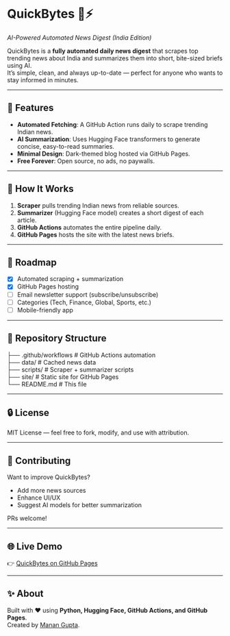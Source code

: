 # QuickBytes 📰⚡  
*AI-Powered Automated News Digest (India Edition)*  

QuickBytes is a **fully automated daily news digest** that scrapes top trending news about India and summarizes them into short, bite-sized briefs using AI.  
It’s simple, clean, and always up-to-date — perfect for anyone who wants to stay informed in minutes.  

---

## 🚀 Features
- **Automated Fetching**: A GitHub Action runs daily to scrape trending Indian news.  
- **AI Summarization**: Uses Hugging Face transformers to generate concise, easy-to-read summaries.  
- **Minimal Design**: Dark-themed blog hosted via GitHub Pages.  
- **Free Forever**: Open source, no ads, no paywalls.  

---

## 🔧 How It Works
1. **Scraper** pulls trending Indian news from reliable sources.  
2. **Summarizer** (Hugging Face model) creates a short digest of each article.  
3. **GitHub Actions** automates the entire pipeline daily.  
4. **GitHub Pages** hosts the site with the latest news briefs.  

---

## 📌 Roadmap
- [x] Automated scraping + summarization  
- [x] GitHub Pages hosting  
- [ ] Email newsletter support (subscribe/unsubscribe)  
- [ ] Categories (Tech, Finance, Global, Sports, etc.)  
- [ ] Mobile-friendly app  

---

## 📂 Repository Structure
├── .github/workflows # GitHub Actions automation <br>
├── data/ # Cached news data <br>
├── scripts/ # Scraper + summarizer scripts <br>
├── site/ # Static site for GitHub Pages <br>
└── README.md # This file <br>


---

## 🔒 License
MIT License — feel free to fork, modify, and use with attribution.  

---

## 🙌 Contributing
Want to improve QuickBytes?  
- Add more news sources  
- Enhance UI/UX  
- Suggest AI models for better summarization  

PRs welcome!  

---

## 🌐 Live Demo
👉 [QuickBytes on GitHub Pages]((https://manan2607.github.io/QuickBytes/))  

---

## ✨ About
Built with ❤️ using **Python, Hugging Face, GitHub Actions, and GitHub Pages**.  
Created by [Manan Gupta](https://linkedin.com/in/manan26).  

